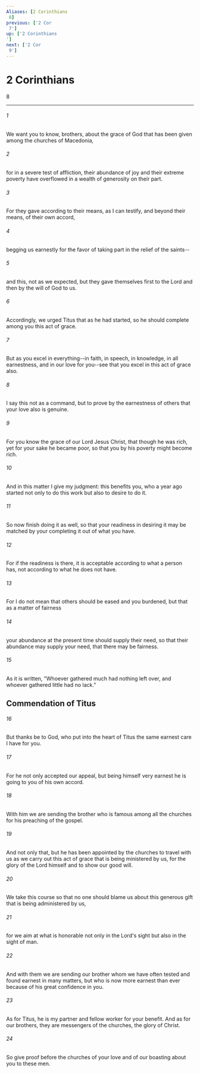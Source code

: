 ```yaml
---
Aliases: [2 Corinthians 8]
previous: ['2 Cor 7']
up: ['2 Corinthians']
next: ['2 Cor 9']
---
```

# 2 Corinthians 8

***
 

###### 1 
We want you to know, brothers, about the grace of God that has been given among the churches of Macedonia,  

###### 2 
for in a severe test of affliction, their abundance of joy and their extreme poverty have overflowed in a wealth of generosity on their part.  

###### 3 
For they gave according to their means, as I can testify, and beyond their means, of their own accord,  

###### 4 
begging us earnestly for the favor of taking part in the relief of the saints--  

###### 5 
and this, not as we expected, but they gave themselves first to the Lord and then by the will of God to us.  

###### 6 
Accordingly, we urged Titus that as he had started, so he should complete among you this act of grace.  

###### 7 
But as you excel in everything--in faith, in speech, in knowledge, in all earnestness, and in our love for you--see that you excel in this act of grace also.  

###### 8 
I say this not as a command, but to prove by the earnestness of others that your love also is genuine.  

###### 9 
For you know the grace of our Lord Jesus Christ, that though he was rich, yet for your sake he became poor, so that you by his poverty might become rich.  

###### 10 
And in this matter I give my judgment: this benefits you, who a year ago started not only to do this work but also to desire to do it.  

###### 11 
So now finish doing it as well, so that your readiness in desiring it may be matched by your completing it out of what you have.  

###### 12 
For if the readiness is there, it is acceptable according to what a person has, not according to what he does not have.  

###### 13 
For I do not mean that others should be eased and you burdened, but that as a matter of fairness  

###### 14 
your abundance at the present time should supply their need, so that their abundance may supply your need, that there may be fairness.  

###### 15 
As it is written, "Whoever gathered much had nothing left over, and whoever gathered little had no lack."  ## Commendation of Titus  

###### 16 
But thanks be to God, who put into the heart of Titus the same earnest care I have for you.  

###### 17 
For he not only accepted our appeal, but being himself very earnest he is going to you of his own accord.  

###### 18 
With him we are sending the brother who is famous among all the churches for his preaching of the gospel.  

###### 19 
And not only that, but he has been appointed by the churches to travel with us as we carry out this act of grace that is being ministered by us, for the glory of the Lord himself and to show our good will.  

###### 20 
We take this course so that no one should blame us about this generous gift that is being administered by us,  

###### 21 
for we aim at what is honorable not only in the Lord's sight but also in the sight of man.  

###### 22 
And with them we are sending our brother whom we have often tested and found earnest in many matters, but who is now more earnest than ever because of his great confidence in you.  

###### 23 
As for Titus, he is my partner and fellow worker for your benefit. And as for our brothers, they are messengers of the churches, the glory of Christ.  

###### 24 
So give proof before the churches of your love and of our boasting about you to these men.
